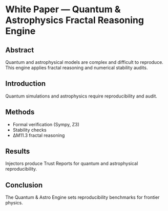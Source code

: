 # White Paper — Quantum & Astrophysics Fractal Reasoning Engine

## Abstract
Quantum and astrophysical models are complex and difficult to reproduce. This engine applies fractal reasoning and numerical stability audits.

## Introduction
Quantum simulations and astrophysics require reproducibility and audit.

## Methods
- Formal verification (Sympy, Z3)
- Stability checks
- ΔM11.3 fractal reasoning

## Results
Injectors produce Trust Reports for quantum and astrophysical reproducibility.

## Conclusion
The Quantum & Astro Engine sets reproducibility benchmarks for frontier physics.

